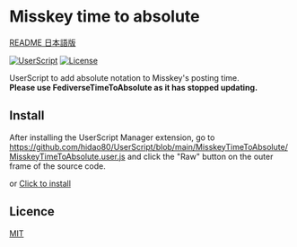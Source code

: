 # Misskey time to absolute

[README 日本語版](./README_ja.md)

[![UserScript](https://img.shields.io/badge/Framework-UserScript-blue.svg)](https://en.wikipedia.org/wiki/Userscript)
[![License](https://img.shields.io/github/license/hidao80/UserScript)](/LICENSE)


UserScript to add absolute notation to Misskey's posting time.  
**Please use FediverseTimeToAbsolute as it has stopped updating.**

## Install
After installing the UserScript Manager extension, go to https://github.com/hidao80/UserScript/blob/main/MisskeyTimeToAbsolute/MisskeyTimeToAbsolute.user.js and click the "Raw" button on the outer frame of the source code.

or [Click to install](https://github.com/hidao80/UserScript/raw/main/MisskeyTimeToAbsolute/MisskeyTimeToAbsolute.user.js)

## Licence

[MIT](/LICENSE)
